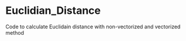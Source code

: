 # Euclidian_Distance

Code to calculate Euclidain distance with non-vectorized and vectorized method
